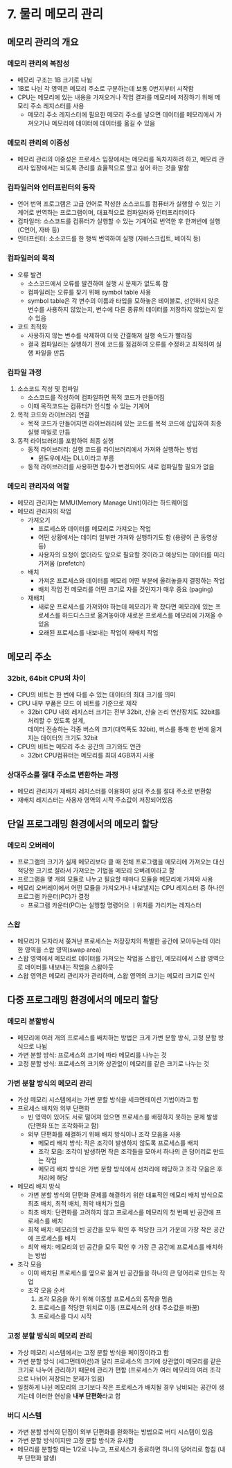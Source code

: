 # 7. 물리 메모리 관리

## 메모리 관리의 개요
### 메모리 관리의 복잡성
- 메모리 구조는 1B 크기로 나뉨
- 1B로 나뉜 각 영역은 메모리 주소로 구분하는데 보통 0번지부터 시작함
- CPU는 메모리에 있는 내용을 가져오거나 작업 결과를 메모리에 저장하기 위해 메모리 주소 레지스터를 사용
    - 메모리 주소 레지스터에 필요한 메모리 주소를 넣으면 데이터를 메모리에서 가져오거나 메모리에 데이터에 데이터를 옮길 수 있음
### 메모리 관리의 이중성
- 메모리 관리의 이중성은 프로세스 입장에서는 메모리를 독차지하려 하고, 메모리 관리자 입장에서는 되도록 관리를 효율적으로 할고 싶어 하는 것을 말함
### 컴파일러와 인터프린터의 동작
- 언어 번역 프로그램은 고급 언어로 작성한 소스코드를 컴퓨터가 실행할 수 있는 기계어로 번역하는 프로그램이며, 대표적으로 컴파일러와 인터프리터이다
- 컴파일러: 소스코드를 컴퓨터가 실행할 수 있는 기계어로 번역한 후 한꺼번에 실행 (C언어, 자바 등)
- 인터프린터: 소소코드를 한 행씩 번역하여 실행 (자바스크립트, 베이직 등)
### 컴파일러의 목적
- 오류 발견
    - 소스코드에서 오류를 발견하여 실행 시 문제가 없도록 함
    - 컴파일러는 오류를 찾기 위해 symbol table 사용
    - symbol table은 각 변수의 이름과 타입을 모하놓은 테이블로, 선언하지 않은 변수를 사용하지 않았는지, 변수에 다른 종류의 데이터를 저장하지 않았는지 알 수 있음
- 코드 최적화
    - 사용하지 않는 변수를 삭제하여 더욱 간결해져 실행 속도가 빨라짐
    - 결국 컴파일러는 실행하기 전에 코드를 점검하여 오류를 수정하고 최적하여 실행 파일을 만듬
### 컴파일 과정
1. 소소코드 작성 및 컴파일
    - 소스코드를 작성하여 컴파일하면 목적 코드가 만들어짐
    - 이때 목적코드는 컴퓨터가 인식할 수 있는 기계어
2. 목적 코드와 라이브러리 연결
    - 목적 코드가 만들어지면 라이브러리에 있는 코드를 목적 코드에 삽입하여 최종 실행 파일로 만듬
3. 동적 라이브러리를 포함하여 최종 실행
    - 동적 라이브러리: 실행 코드를 라이브러리에서 가져와 실행하는 방법
        - 윈도우에서는 DLL이라고 부름
    - 동적 라이브러리를 사용하면 함수가 변경되어도 새로 컴파일할 필요가 없음
### 메모리 관리자의 역할 
- 메모리 관리자는 MMU(Memory Manage Unit)이라는 하드웨어임
- 메모리 관리자의 작업
    - 가져오기
        - 프로세스와 데이터를 메모리로 가져오는 작업
        - 어떤 상황에서는 데이터 일부만 가져와 실행하기도 함 (용량이 큰 동영상 등)
        - 사용자의 요청이 없더라도 앞으로 필요할 것이라고 예상되는 데이터를 미리 가져옴 (prefetch)
    - 배치
        - 가져온 프로세스와 데이터를 메모리 어떤 부분에 올려놓을지 결정하는 작업
        - 배치 작업 전 메모리를 어떤 크기로 자를 것인지가 매우 중요 (paging)
    - 재배치
        - 새로운 프로세스를 가져와야 하는데 메모리가 꽉 찼다면 메모리에 있는 프로세스를 하드디스크로 옮겨놓아야 새로운 프로세스를 메모리에 가져올 수 있음
        - 오래된 프로세스를 내보내는 작업이 재배치 작업

## 메모리 주소
### 32bit, 64bit CPU의 차이
- CPU의 비트는 한 번에 다를 수 있는 데이터의 최대 크기를 의미
- CPU 내부 부품은 모드 이 비트를 기준으로 제작
    - 32bit CPU 내의 레지스터 크기는 전부 32bit, 산술 논리 연산장치도 32bit를 처리할 수 있도록 설계,  
    데이터 전송하는 각종 버스의 크기(대역폭도 32bit), 버스를 통해 한 번에 옮겨지는 데이터의 크기도 32bit
- CPU의 비트는 메모리 주소 공간의 크기와도 연관
    - 32bit CPU컴퓨터는 메모리를 최대 4GB까지 사용
### 상대주소를 절대 주소로 변환하는 과정
- 메모리 관리자가 재배치 레지스터를 이용하여 상대 주소를 절대 주소로 변환함
- 재배치 레지스터는 사용자 영역의 시작 주소값이 저장되어있음

## 단일 프로그래밍 환경에서의 메모리 할당
### 메모리 오버레이
- 프로그램의 크기가 실제 메모리보다 클 때 전체 프로그램을 메모리에 가져오는 대신 적당한 크기로 잘라서 가져오는 기법을 메모리 오버레이라고 함
- 프로그램을 몇 개의 모듈로 나누고 필요할 때마다 모듈을 메모리에 가져와 사용
- 메모리 오버레이에서 어떤 모듈을 가져오거나 내보낼지는 CPU 레지스터 중 하나인 프로그램 카운터(PC)가 결정
    - 프로그램 카운터(PC)는 실행할 명령어으 ㅣ위치를 가리키는 레지스터
### 스왑
- 메모리가 모자라서 쫒겨난 프로세스는 저장장치의 특별한 공간에 모아두는데 이러한 영역을 스왑 영역(swap area)
- 스왑 영역에서 메모리로 데이터를 가져오는 작업을 스왑인, 메모리에서 스왑 영역으로 데이터를 내보내는 작업을 스왑아웃
- 스왑 영역은 메모리 관리자가 관리하며, 스왑 영역의 크기는 메모리 크기로 인식

## 다중 프로그래밍 환경에서의 메모리 할당
### 메모리 분할방식
- 메모리에 여러 개의 프로세스를 배치하는 방법은 크게 가변 분할 방식, 고정 분할 방식으로 나뉨
- 가변 분할 방식: 프로세스의 크기에 따라 메모리를 나누는 것
- 고정 분할 방식: 프로세스의 크기와 상관없이 메모리를 같은 크기로 나누는 것
### 가변 분할 방식의 메모리 관리
- 가상 메모리 시스템에서는 가변 분할 방식을 세크먼테이션 기법이라고 함
- 프로세스 배치와 외부 단편화
    - 빈 영역이 있어도 서로 떨어져 있으면 프로세스를 배정하지 못하는 문제 발생 (단편화 또는 조각화하고 함)
    - 외부 단편화를 해결하기 위해 배치 방식이나 조각 모음을 사용
        - 메모리 배치 방식: 작은 조각이 발생하지 않도록 프로세스를 배치
        - 조각 모음: 조각이 발생하면 작은 조각들을 모아서 하나의 큰 덩어리로 만드는 작업
        - 메모리 배치 방식은 가변 분할 방식에서 선처리에 해당하고 조각 모음은 후처리에 해당
- 메모리 배치 방식
    - 가변 분할 방식의 단편화 문제를 해결하기 위한 대표적인 메모리 배치 방식으로 최초 배치, 최적 배치, 최악 배치가 있음
    - 최초 배치: 단편화를 고려하지 않고 프로세스를 메모리의 첫 번째 빈 공간에 프로세스를 배치
    - 최적 배치: 메모리의 빈 공간을 모두 확인 후 적당한 크기 가운데 가장 작은 공간에 프로세스를 배치
    - 최악 배치: 메모리의 빈 공간을 모두 확인 후 가장 큰 공간에 프로세스를 배치하는 방법
- 조각 모음
    - 이미 배치된 프로세스를 옆으로 옮겨 빈 공간들을 하나의 큰 덩어리로 만드는 작업
    - 조각 모음 순서
        1. 조각 모음을 하기 위해 이동할 프로세스의 동작을 멈춤
        2. 프로세스를 적당한 위치로 이동 (프로세스의 상대 주소값을 바꿈)
        3. 프로세스를 다시 시작
### 고정 분할 방식의 메모리 관리
- 가상 메모리 시스템에서는 고정 분할 방식을 페이징이라고 함
- 가변 분할 방식 (세그먼테이션)과 달리 프로세스의 크기에 상관없이 메모리를 같은 크기로 나누어 관리하기 때문에 관리가 편함 (프로세스가 여러 메모리의 여러 조각으로 나뉘어 저장되는 문제가 있음)
- 일정하게 나뉜 메모리의 크기보다 작은 프로세스가 배치될 경우 낭비되는 공간이 생기는데 이러한 현상을 **내부 단편화**라고 함
### 버디 시스템
- 가변 분할 방식의 단점이 외부 단편화를 완화하는 방법으로 버디 시스템이 있음
- 가변 분할 방식이지만 고정 분할 방식과 유사함
- 메모리를 분할할 때는 1/2로 나누고, 프로세스가 종료하면 하나의 덩어리로 합침 (내부 단편화 발생)